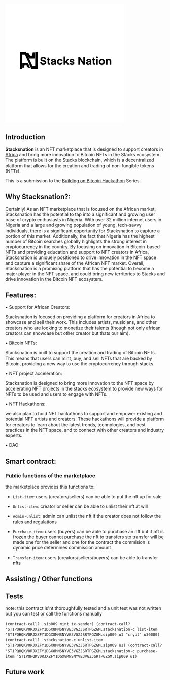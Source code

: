 

![marketplace](Untitled_Artwork_3.png)


## Introduction
**Stacksnation** is an NFT marketplace that is designed to support creators in [Africa](https://en.wikipedia.org/wiki/Africa) and bring more innovation to Bitcoin NFTs in the Stacks ecosystem. The platform is built on the Stacks blockchain, which is a decentralized platform that allows for the creation and trading of non-fungible tokens (NFTs).

This is a submission to the [Building on Bitcoin Hackathon](https://building-on-btc-hack.devpost.com/?ref_content=default&ref_feature=challenge&ref_medium=portfolio) Series.

## Why Stacksnation?:

Certainly! As an NFT marketplace that is focused on the African market, Stacksnation has the potential to tap into a significant and growing user base of crypto enthusiasts in Nigeria. With over 32 million internet users in Nigeria and a large and growing population of young, tech-savvy individuals, there is a significant opportunity for Stacksnation to capture a portion of this market. Additionally, the fact that Nigeria has the highest number of Bitcoin searches globally highlights the strong interest in cryptocurrency in the country. By focusing on innovation in Bitcoin-based NFTs and providing education and support to NFT creators in Africa, Stacksnation is uniquely positioned to drive innovation in the NFT space and capture a significant share of the African NFT market. Overall, Stacksnation is a promising platform that has the potential to become a major player in the NFT space, and could bring new territories to Stacks and drive innovation in the Bitcoin NFT ecosystem.

## Features:

 • Support for African Creators:

 Stacksnation is focused on providing a platform for creators in Africa to showcase and sell their work. This includes artists, musicians, and other creators who are looking to monetize their talents (though not only african creators can showcase but other creator but thats our aim).

• Bitcoin NFTs: 

 Stacksnation is built to support the creation and trading of Bitcoin NFTs. This means that users can mint, buy, and sell NFTs that are backed by Bitcoin, providing a new way to use the cryptocurrency through stacks.

• NFT project acceleration:

 Stacksnation is designed to bring more innovation to the NFT space by accelerating NFT projects in the stacks ecosystem to provide new ways for NFTs to be used and users to engage with NFTs.

• NFT Hackathons:

we also plan to hold NFT hackathons to support and empower existing and potential NFT artists and creators. These hackathons will provide a platform for creators to learn about the latest trends, technologies, and best practices in the NFT space, and to connect with other creators and industry experts.

• DAO: 

## Smart contract:

### Public functions of the marketplace
the marketplace provides this functions to:
 
- `List-item`: users (creators/sellers) can be able to put the nft up for sale

- `Unlist-item`: creator or seller can be able to unlist their nft at will

- `Admin-unlist`: admin can unlist the nft if the creator does not follow the rules and regulations

- `Purchase-item`: users (buyers) can be able to purchase an nft but if nft is frozen the buyer cannot purchase the nft
to transfers stx transfer will be made one for the seller and one for the contract
the commision is dynamic price determines commission amount

- `Transfer-item`: users (creators/sellers/buyers) can be able to transfer nfts


## Assisting / Other functions

## Tests
note: this contract is'nt thoroughfully tested and a unit test was not written but you can test or call the functions manually

`(contract-call? .sip009 mint tx-sender) (contract-call? 'ST1PQHQKV0RJXZFY1DGX8MNSNYVE3VGZJSRTPGZGM.stacksnation-c list-item 'ST1PQHQKV0RJXZFY1DGX8MNSNYVE3VGZJSRTPGZGM.sip009 u1 "crypt" u30000) (contract-call? .stacksnation-c unlist-item 'ST1PQHQKV0RJXZFY1DGX8MNSNYVE3VGZJSRTPGZGM.sip009 u1) (contract-call? 'ST1PQHQKV0RJXZFY1DGX8MNSNYVE3VGZJSRTPGZGM.stacksnation-c purchase-item 'ST1PQHQKV0RJXZFY1DGX8MNSNYVE3VGZJSRTPGZGM.sip009 u1)`


## Future work